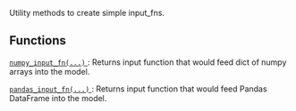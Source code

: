 Utility methods to create simple input_fns.

## Functions
[ `numpy_input_fn(...)` ](https://tensorflow.google.cn/api_docs/python/tf/compat/v1/estimator/inputs/numpy_input_fn): Returns input function that would feed dict of numpy arrays into the model.

[ `pandas_input_fn(...)` ](https://tensorflow.google.cn/api_docs/python/tf/compat/v1/estimator/inputs/pandas_input_fn): Returns input function that would feed Pandas DataFrame into the model.

